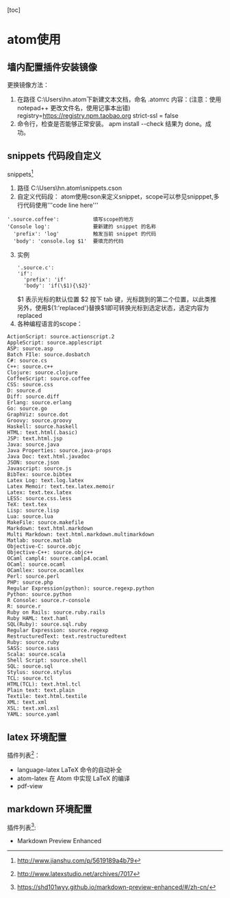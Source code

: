 [toc]
# atom使用
## 墙内配置插件安装镜像
更换镜像方法：
1. 在路径 C:\Users\hn\.atom下新建文本文档，命名 .atomrc
  内容：(注意：使用notepad++ 更改文件名，使用记事本出错)
  registry=https://registry.npm.taobao.org
  strict-ssl = false
2. 命令行，检查是否能够正常安装。
  apm install --check 结果为 done。成功。

## snippets 代码段自定义
  snippets[^1]
1. 路径 C:\Users\hn\.atom\snippets.cson
2. 自定义代码段：
  atom使用cson来定义snippet，scope可以参见snipppet,多行代码使用'''code line here'''

  ```
  '.source.coffee':           填写scope的地方
  'Console log':              要新建的 snippet 的名称
    'prefix': 'log'           触发当前 snippet 的代码
    'body': 'console.log $1'  要填充的代码
  ```

3. 实例
    ```
    '.source.c':
    'if':
      'prefix': 'if'
      'body': 'if(\$1){\$2}'
    ```
    \$1 表示光标的默认位置
    \$2 按下 tab 键，光标跳到的第二个位置，以此类推
    另外，使用\${1:'replaced'}替换\$1即可转换光标到选定状态，选定内容为replaced
4. 各种编程语言的scope：
  ```
  ActionScript: source.actionscript.2
  AppleScript: source.applescript
  ASP: source.asp
  Batch FIle: source.dosbatch
  C#: source.cs
  C++: source.c++
  Clojure: source.clojure
  CoffeeScript: source.coffee
  CSS: source.css
  D: source.d
  Diff: source.diff
  Erlang: source.erlang
  Go: source.go
  GraphViz: source.dot
  Groovy: source.groovy
  Haskell: source.haskell
  HTML: text.html(.basic)
  JSP: text.html.jsp
  Java: source.java
  Java Properties: source.java-props
  Java Doc: text.html.javadoc
  JSON: source.json
  Javascript: source.js
  BibTex: source.bibtex
  Latex Log: text.log.latex
  Latex Memoir: text.tex.latex.memoir
  Latex: text.tex.latex
  LESS: source.css.less
  TeX: text.tex
  Lisp: source.lisp
  Lua: source.lua
  MakeFile: source.makefile
  Markdown: text.html.markdown
  Multi Markdown: text.html.markdown.multimarkdown
  Matlab: source.matlab
  Objective-C: source.objc
  Objective-C++: source.objc++
  OCaml campl4: source.camlp4.ocaml
  OCaml: source.ocaml
  OCamllex: source.ocamllex
  Perl: source.perl
  PHP: source.php
  Regular Expression(python): source.regexp.python
  Python: source.python
  R Console: source.r-console
  R: source.r
  Ruby on Rails: source.ruby.rails
  Ruby HAML: text.haml
  SQL(Ruby): source.sql.ruby
  Regular Expression: source.regexp
  RestructuredText: text.restructuredtext
  Ruby: source.ruby
  SASS: source.sass
  Scala: source.scala
  Shell Script: source.shell
  SQL: source.sql
  Stylus: source.stylus
  TCL: source.tcl
  HTML(TCL): text.html.tcl
  Plain text: text.plain
  Textile: text.html.textile
  XML: text.xml
  XSL: text.xml.xsl
  YAML: source.yaml
  ```

## latex 环境配置
插件列表[^2]：
* language-latex  LaTeX 命令的自动补全
* atom-latex      在 Atom 中实现 LaTeX 的编译
* pdf-view

## markdown 环境配置
插件列表[^3]:
* Markdown Preview Enhanced

[^1]: http://www.jianshu.com/p/5619189a4b79
[^2]: http://www.latexstudio.net/archives/7017
[^3]: https://shd101wyy.github.io/markdown-preview-enhanced/#/zh-cn/

